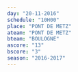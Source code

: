 ```yaml
---
day: "20-11-2016"
schedule: "10H00"
place: "PONT DE METZ"
ateam: "PONT DE METZ"
bteam: "BOULOGNE"
ascore: "13"
bscore: "3"
season: "2016-2017"
---
```

